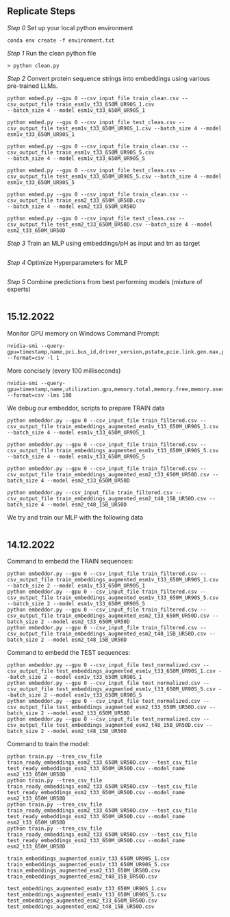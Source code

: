 
## Replicate Steps

*Step 0* Set up your local python environment
```
conda env create -f environment.txt
```

*Step 1* Run the clean python file
```
> python clean.py
```

*Step 2* Convert protein sequence strings into embeddings using various pre-trained LLMs.
```
python embed.py --gpu 0 --csv_input_file train_clean.csv --csv_output_file train_esm1v_t33_650M_UR90S_1.csv 
--batch_size 4 --model esm1v_t33_650M_UR90S_1

python embed.py --gpu 0 --csv_input_file test_clean.csv --csv_output_file test_esm1v_t33_650M_UR90S_1.csv --batch_size 4 --model esm1v_t33_650M_UR90S_1

python embed.py --gpu 0 --csv_input_file train_clean.csv --csv_output_file train_esm1v_t33_650M_UR90S_5.csv 
--batch_size 4 --model esm1v_t33_650M_UR90S_5

python embed.py --gpu 0 --csv_input_file test_clean.csv --csv_output_file test_esm1v_t33_650M_UR90S_5.csv --batch_size 4 --model esm1v_t33_650M_UR90S_5

python embed.py --gpu 0 --csv_input_file train_clean.csv --csv_output_file train_esm2_t33_650M_UR50D.csv 
--batch_size 4 --model esm2_t33_650M_UR50D

python embed.py --gpu 0 --csv_input_file test_clean.csv --csv_output_file test_esm2_t33_650M_UR50D.csv --batch_size 4 --model esm2_t33_650M_UR50D
```

*Step 3* Train an MLP using embeddings/pH as input and tm as target
```

```

*Step 4* Optimize Hyperparameters for MLP
```

```

*Step 5* Combine predictions from best performing models (mixture of experts)
```

```

## 15.12.2022


Monitor GPU memory on Windows Command Prompt:

```
nvidia-smi --query-gpu=timestamp,name,pci.bus_id,driver_version,pstate,pcie.link.gen.max,pcie.link.gen.current,temperature.gpu,utilization.gpu,utilization.memory,memory.total,memory.free,memory.used --format=csv -l 1
```

More concisely (every 100 milliseconds)

```
nvidia-smi --query-gpu=timestamp,name,utilization.gpu,memory.total,memory.free,memory.used,utilization.memory --format=csv -lms 100
```

We debug our embeddor, scripts to prepare TRAIN data

```
python embeddor.py --gpu 0 --csv_input_file train_filtered.csv --csv_output_file train_embeddings_augmented_esm1v_t33_650M_UR90S_1.csv --batch_size 4 --model esm1v_t33_650M_UR90S_1

python embeddor.py --gpu 0 --csv_input_file train_filtered.csv --csv_output_file train_embeddings_augmented_esm1v_t33_650M_UR90S_5.csv --batch_size 4 --model esm1v_t33_650M_UR90S_5

python embeddor.py --gpu 0 --csv_input_file train_filtered.csv --csv_output_file train_embeddings_augmented_esm2_t33_650M_UR50D.csv --batch_size 4 --model esm2_t33_650M_UR50D

python embeddor.py --csv_input_file train_filtered.csv --csv_output_file train_embeddings_augmented_esm2_t48_15B_UR50D.csv --batch_size 4 --model esm2_t48_15B_UR50D
```


We try and train our MLP with the following data

```

```

## 14.12.2022

Command to embedd the TRAIN sequences:

```
python embeddor.py --gpu 0 --csv_input_file train_filtered.csv --csv_output_file train_embeddings_augmented_esm1v_t33_650M_UR90S_1.csv --batch_size 2 --model esm1v_t33_650M_UR90S_1
python embeddor.py --gpu 0 --csv_input_file train_filtered.csv --csv_output_file train_embeddings_augmented_esm1v_t33_650M_UR90S_5.csv --batch_size 2 --model esm1v_t33_650M_UR90S_5
python embeddor.py --gpu 0 --csv_input_file train_filtered.csv --csv_output_file train_embeddings_augmented_esm2_t33_650M_UR50D.csv --batch_size 2 --model esm2_t33_650M_UR50D
python embeddor.py --gpu 0 --csv_input_file train_filtered.csv --csv_output_file train_embeddings_augmented_esm2_t48_15B_UR50D.csv --batch_size 2 --model esm2_t48_15B_UR50D
```

Command to embedd the TEST sequences:

```
python embeddor.py --gpu 0 --csv_input_file test_normalized.csv --csv_output_file test_embeddings_augmented_esm1v_t33_650M_UR90S_1.csv --batch_size 2 --model esm1v_t33_650M_UR90S_1
python embeddor.py --gpu 0 --csv_input_file test_normalized.csv --csv_output_file test_embeddings_augmented_esm1v_t33_650M_UR90S_5.csv --batch_size 2 --model esm1v_t33_650M_UR90S_5
python embeddor.py --gpu 0 --csv_input_file test_normalized.csv --csv_output_file test_embeddings_augmented_esm2_t33_650M_UR50D.csv --batch_size 2 --model esm2_t33_650M_UR50D
python embeddor.py --gpu 0 --csv_input_file test_normalized.csv --csv_output_file test_embeddings_augmented_esm2_t48_15B_UR50D.csv --batch_size 2 --model esm2_t48_15B_UR50D
```

Command to train the model:

```    
python train.py --tren_csv_file train_ready_embeddings_esm2_t33_650M_UR50D.csv --test_csv_file test_ready_embeddings_esm2_t33_650M_UR50D.csv --model_name esm2_t33_650M_UR50D
python train.py --tren_csv_file train_ready_embeddings_esm2_t33_650M_UR50D.csv --test_csv_file test_ready_embeddings_esm2_t33_650M_UR50D.csv --model_name esm2_t33_650M_UR50D
python train.py --tren_csv_file train_ready_embeddings_esm2_t33_650M_UR50D.csv --test_csv_file test_ready_embeddings_esm2_t33_650M_UR50D.csv --model_name esm2_t33_650M_UR50D
python train.py --tren_csv_file train_ready_embeddings_esm2_t33_650M_UR50D.csv --test_csv_file test_ready_embeddings_esm2_t33_650M_UR50D.csv --model_name esm2_t33_650M_UR50D

train_embeddings_augmented_esm1v_t33_650M_UR90S_1.csv
train_embeddings_augmented_esm1v_t33_650M_UR90S_5.csv
train_embeddings_augmented_esm2_t33_650M_UR50D.csv
train_embeddings_augmented_esm2_t48_15B_UR50D.csv

test_embeddings_augmented_esm1v_t33_650M_UR90S_1.csv
test_embeddings_augmented_esm1v_t33_650M_UR90S_5.csv
test_embeddings_augmented_esm2_t33_650M_UR50D.csv
test_embeddings_augmented_esm2_t48_15B_UR50D.csv
```
